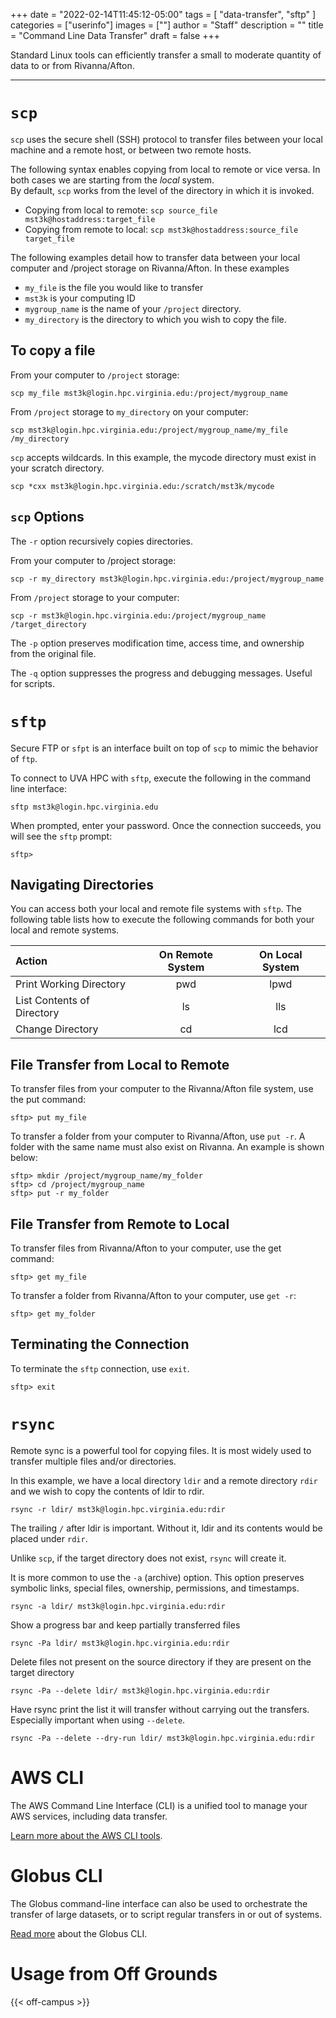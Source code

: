 +++
date = "2022-02-14T11:45:12-05:00"
tags = [
        "data-transfer",
        "sftp"
        ]
categories = ["userinfo"]
images = [""]
author = "Staff"
description = ""
title = "Command Line Data Transfer"
draft = false
+++

<p class="lead">Standard Linux tools can efficiently transfer a small to moderate quantity of data to or from Rivanna/Afton.</p>

- - -

# `scp`

`scp` uses the secure shell (SSH) protocol to transfer files between your local machine and a remote host, or between two remote hosts.

The following syntax enables copying from local to remote or vice versa. In both cases we are starting from the _local_ system.  
By default, `scp` works from the level of the directory in which it is invoked.

- Copying from local to remote: `scp source_file mst3k@hostaddress:target_file`
- Copying from remote to local: `scp mst3k@hostaddress:source_file target_file`

The following examples detail how to transfer data between your local computer and /project storage on Rivanna/Afton. In these examples

- `my_file` is the file you would like to transfer
- `mst3k` is your computing ID
- `mygroup_name` is the name of your `/project` directory.
- `my_directory` is the directory to which you wish to copy the file.

## To copy a file

From your computer to `/project` storage:

```
scp my_file mst3k@login.hpc.virginia.edu:/project/mygroup_name
```

From `/project` storage to `my_directory` on your computer:

```
scp mst3k@login.hpc.virginia.edu:/project/mygroup_name/my_file /my_directory
```

`scp` accepts wildcards.  In this example, the mycode directory must exist in your scratch directory.

```
scp *cxx mst3k@login.hpc.virginia.edu:/scratch/mst3k/mycode
```

## `scp` Options

The `-r` option recursively copies directories.

From your computer to /project storage:

```
scp -r my_directory mst3k@login.hpc.virginia.edu:/project/mygroup_name
```

From `/project` storage to your computer:

```
scp -r mst3k@login.hpc.virginia.edu:/project/mygroup_name /target_directory
```

The `-p` option preserves modification time, access time, and ownership from the original file.

The `-q` option suppresses the progress and debugging messages. Useful for scripts.

# `sftp`

Secure FTP or `sfpt` is an interface built on top of `scp` to mimic the behavior of `ftp`.

To connect to UVA HPC with `sftp`, execute the following in the command line interface:

```
sftp mst3k@login.hpc.virginia.edu
```

When prompted, enter your password. Once the connection succeeds, you will see the `sftp` prompt:

```
sftp>
```

## Navigating Directories

You can access both your local and remote file systems with `sftp`. The following table lists how to execute the following commands for both your local and remote systems.

| Action                    |On Remote System  | On Local System |
| :-------                  |:----------:      |   :-----:       |
|Print Working Directory    |    pwd           |     lpwd        |
|List Contents of Directory |    ls            |     lls         |
|Change Directory           |    cd            |     lcd         |

## File Transfer from Local to Remote

To transfer files from your computer to the Rivanna/Afton file system, use the put command:

```
sftp> put my_file
```

To transfer a folder from your computer to Rivanna/Afton, use `put -r`. A folder with the same name must also exist on Rivanna. An example is shown below:

```
sftp> mkdir /project/mygroup_name/my_folder
sftp> cd /project/mygroup_name
sftp> put -r my_folder
```

## File Transfer from Remote to Local

To transfer files from Rivanna/Afton to your computer, use the get command:

```
sftp> get my_file
```

To transfer a folder from Rivanna/Afton to your computer, use `get -r`:

```
sftp> get my_folder
```

## Terminating the Connection

To terminate the `sftp` connection, use `exit`.

```
sftp> exit
```

# `rsync`

Remote sync is a powerful tool for copying files.  It is most widely used to transfer multiple files and/or directories.

In this example, we have a local directory `ldir` and a remote directory `rdir` and we wish to copy the contents of ldir to rdir. 

```
rsync -r ldir/ mst3k@login.hpc.virginia.edu:rdir
```

The trailing `/` after ldir is important.  Without it, ldir and its contents would be placed under `rdir`.

Unlike `scp`, if the target directory does not exist, `rsync` will create it.  

It is more common to use the `-a` (archive) option.  This option preserves symbolic links, special files, ownership, permissions, and timestamps.

```
rsync -a ldir/ mst3k@login.hpc.virginia.edu:rdir
```

Show a progress bar and keep partially transferred files

```
rsync -Pa ldir/ mst3k@login.hpc.virginia.edu:rdir
```

Delete files not present on the source directory if they are present on the target directory

```
rsync -Pa --delete ldir/ mst3k@login.hpc.virginia.edu:rdir
```

Have rsync print the list it will transfer without carrying out the transfers.  Especially important when using `--delete`.

```
rsync -Pa --delete --dry-run ldir/ mst3k@login.hpc.virginia.edu:rdir
```

# AWS CLI

The AWS Command Line Interface (CLI) is a unified tool to manage your AWS services, including data transfer.

[Learn more about the AWS CLI tools](/userinfo/howtos/storage/aws-s3/).

# Globus CLI

The Globus command-line interface can also be used to orchestrate the transfer of large datasets, or to script regular transfers in or out of systems.

[Read more](/userinfo/howtos/storage/globus-cli/) about the Globus CLI.

# Usage from Off Grounds

{{< off-campus >}}

